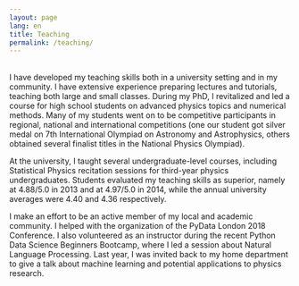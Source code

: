 ```yaml
---
layout: page
lang: en
title: Teaching
permalink: /teaching/
---
```



<br>
I have developed my teaching skills both in a university setting and in my community. I have extensive experience preparing lectures and tutorials, teaching both large and small classes. During my PhD, I revitalized and led a course for high school students on advanced physics topics and numerical methods. Many of my students went on to be competitive participants in regional, national and international competitions (one our student got silver medal on 7th International Olympiad on Astronomy and Astrophysics, others obtained several finalist titles in the National Physics Olympiad).

At the university, I taught several undergraduate-level courses, including Statistical Physics recitation sessions for third-year physics undergraduates. Students evaluated my teaching skills as superior, namely at 4.88/5.0 in 2013 and at 4.97/5.0 in 2014, while the annual university averages were 4.40 and 4.36 respectively.

I make an effort to be an active member of my local and academic community.
I helped with the organization of the PyData London 2018 Conference. I also volunteered as an instructor during the recent Python Data Science Beginners Bootcamp, where I led a session about Natural Language Processing. Last year, I was invited back to my home department to give a talk about machine learning and potential applications to physics research.

